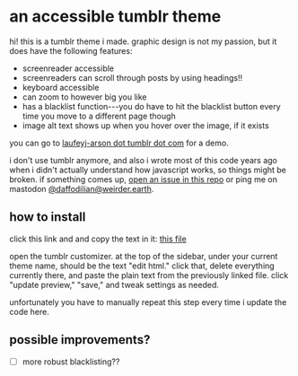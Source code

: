 # an accessible tumblr theme

hi! this is a tumblr theme i made. graphic design is not my passion, but it does have the following features:

- screenreader accessible
- screenreaders can scroll through posts by using headings!!
- keyboard accessible
- can zoom to however big you like
- has a blacklist function---you do have to hit the blacklist button every time you move to a different page though
- image alt text shows up when you hover over the image, if it exists

you can go to [laufeyj-arson dot tumblr dot com](https://laufeyj-arson.tumblr.com) for a demo.

i don't use tumblr anymore, and also i wrote most of this code years ago when i didn't actually understand how javascript works, so things might be broken. if something comes up, [open an issue in this repo](https://github.com/stillnotstars/tungle/issues/new) or ping me on mastodon [@daffodilian@weirder.earth](https://weirder.earth/@daffodilian).

## how to install
click this link and and copy the text in it: [this file](https://raw.githubusercontent.com/stillnotstars/tungle/main/theme.html)

open the tumblr customizer. at the top of the sidebar, under your current theme name, should be the text "edit html." click that, delete everything currently there, and paste the plain text from the previously linked file. click "update preview," "save," and tweak settings as needed.

unfortunately you have to manually repeat this step every time i update the code here.

## possible improvements?

- [ ] more robust blacklisting??
